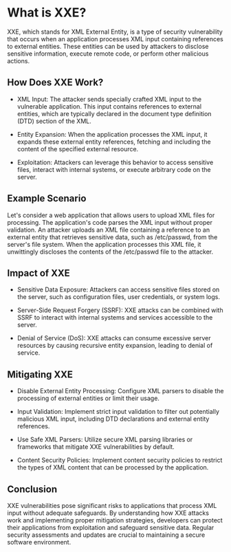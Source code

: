 # What is XXE?
XXE, which stands for XML External Entity, is a type of security vulnerability that occurs when an application processes XML input containing references to external entities. These entities can be used by attackers to disclose sensitive information, execute remote code, or perform other malicious actions.

## How Does XXE Work?
- XML Input: The attacker sends specially crafted XML input to the vulnerable application. This input contains references to external entities, which are typically declared in the document type definition (DTD) section of the XML.

- Entity Expansion: When the application processes the XML input, it expands these external entity references, fetching and including the content of the specified external resource.

- Exploitation: Attackers can leverage this behavior to access sensitive files, interact with internal systems, or execute arbitrary code on the server.

## Example Scenario
Let's consider a web application that allows users to upload XML files for processing. The application's code parses the XML input without proper validation. An attacker uploads an XML file containing a reference to an external entity that retrieves sensitive data, such as /etc/passwd, from the server's file system. When the application processes this XML file, it unwittingly discloses the contents of the /etc/passwd file to the attacker.

## Impact of XXE
- Sensitive Data Exposure: Attackers can access sensitive files stored on the server, such as configuration files, user credentials, or system logs.

- Server-Side Request Forgery (SSRF): XXE attacks can be combined with SSRF to interact with internal systems and services accessible to the server.

- Denial of Service (DoS): XXE attacks can consume excessive server resources by causing recursive entity expansion, leading to denial of service.

## Mitigating XXE
- Disable External Entity Processing: Configure XML parsers to disable the processing of external entities or limit their usage.

- Input Validation: Implement strict input validation to filter out potentially malicious XML input, including DTD declarations and external entity references.

- Use Safe XML Parsers: Utilize secure XML parsing libraries or frameworks that mitigate XXE vulnerabilities by default.

- Content Security Policies: Implement content security policies to restrict the types of XML content that can be processed by the application.

## Conclusion
XXE vulnerabilities pose significant risks to applications that process XML input without adequate safeguards. By understanding how XXE attacks work and implementing proper mitigation strategies, developers can protect their applications from exploitation and safeguard sensitive data. Regular security assessments and updates are crucial to maintaining a secure software environment.

